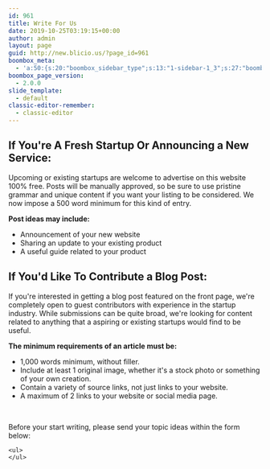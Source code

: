 ```yaml
---
id: 961
title: Write For Us
date: 2019-10-25T03:19:15+00:00
author: admin
layout: page
guid: http://new.blicio.us/?page_id=961
boombox_meta:
  - 'a:50:{s:20:"boombox_sidebar_type";s:13:"1-sidebar-1_3";s:27:"boombox_sidebar_orientation";s:5:"right";s:23:"boombox_primary_sidebar";s:15:"default-sidebar";s:25:"boombox_secondary_sidebar";s:14:"page-secondary";s:26:"boombox_featured_area_type";s:7:"disable";s:36:"boombox_featured_area_layout_heading";N;s:28:"boombox_featured_disable_gap";i:0;s:30:"boombox_featured_hide_elements";a:0:{}s:40:"boombox_featured_area_posts_loop_heading";N;s:32:"boombox_featured_area_conditions";s:6:"recent";s:32:"boombox_featured_area_time_range";s:5:"month";s:30:"boombox_featured_area_category";a:1:{i:0;s:0:"";}s:26:"boombox_featured_area_tags";s:0:"";s:44:"boombox_featured_area_exclude_from_main_loop";i:1;s:20:"boombox_listing_type";s:4:"none";s:15:"boombox_listing";N;s:29:"boombox_listing_hide_elements";a:1:{i:0;s:4:"tags";}s:34:"boombox_listing_share_bar_elements";a:2:{i:0;s:11:"share_count";i:1;s:6:"points";}s:28:"boombox_listing_loop_heading";N;s:23:"boombox_pagination_type";s:9:"load_more";s:22:"boombox_posts_per_page";s:0:"";s:25:"boombox_listing_condition";s:10:"most_voted";s:26:"boombox_listing_time_range";s:3:"day";s:26:"boombox_listing_categories";a:1:{i:0;s:0:"";}s:20:"boombox_listing_tags";s:0:"";s:23:"boombox_hide_title_area";i:0;s:24:"boombox_title_area_style";s:6:"style1";s:39:"boombox_title_area_background_container";s:5:"boxed";s:29:"boombox_title_area_text_color";s:0:"";s:35:"boombox_title_area_background_color";s:0:"";s:44:"boombox_title_area_background_gradient_color";s:0:"";s:48:"boombox_title_area_background_gradient_direction";s:3:"top";s:35:"boombox_title_area_background_image";s:0:"";s:40:"boombox_title_area_background_image_size";s:5:"cover";s:44:"boombox_title_area_background_image_position";s:6:"center";s:42:"boombox_title_area_background_image_repeat";s:9:"repeat-no";s:30:"boombox_title_area_hide_filter";s:1:"1";s:27:"boombox_strip_configuration";s:4:"none";s:28:"boombox_strip_layout_heading";N;s:18:"boombox_strip_type";s:6:"slider";s:19:"boombox_strip_width";s:5:"boxed";s:18:"boombox_strip_size";s:3:"big";s:28:"boombox_strip_title_position";s:6:"inside";s:25:"boombox_strip_disable_gap";i:1;s:32:"boombox_strip_posts_loop_heading";N;s:24:"boombox_strip_conditions";s:6:"recent";s:24:"boombox_strip_time_range";s:3:"all";s:25:"boombox_strip_items_count";s:2:"18";s:22:"boombox_strip_category";a:1:{i:0;s:0:"";}s:18:"boombox_strip_tags";s:0:"";}'
boombox_page_version:
  - 2.0.0
slide_template:
  - default
classic-editor-remember:
  - classic-editor
---
```

## If You're A Fresh Startup Or Announcing a New Service:

Upcoming or existing startups are welcome to advertise on this website 100% free. Posts will be manually approved, so be sure to use pristine grammar and unique content if you want your listing to be considered. We now impose a 500 word minimum for this kind of entry.

**Post ideas may include:**

  * Announcement of your new website
  * Sharing an update to your existing product
  * A useful guide related to your product

## If You'd Like To Contribute a Blog Post:

If you're interested in getting a blog post featured on the front page, we're completely open to guest contributors with experience in the startup industry. While submissions can be quite broad, we're looking for content related to anything that a aspiring or existing startups would find to be useful.

**The minimum requirements of an article must be:**

  * 1,000 words minimum, without filler.
  * Include at least 1 original image, whether it's a stock photo or something of your own creation.
  * Contain a variety of source links, not just links to your website.
  * A maximum of 2 links to your website or social media page.

&nbsp;

Before your start writing, please send your topic ideas within the form below:

<div role="form" class="wpcf7" id="wpcf7-f2262-o2" lang="en-US" dir="ltr">
  <div class="screen-reader-response">
    <p role="status" aria-live="polite" aria-atomic="true">
    </p>
    
    <ul>
    </ul>
  </div>
</div>

&nbsp;